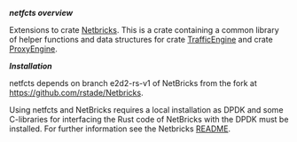 _**netfcts overview**_

Extensions to crate [Netbricks](https://github.com/rstade/NetBricks). This is a crate containing a common library of helper functions and data structures for crate [TrafficEngine](https://github.com/rstade/TrafficEngine) and crate [ProxyEngine](https://github.com/silverengine-de/ProxyEngine).

_**Installation**_

netfcts depends on branch e2d2-rs-v1 of NetBricks from the fork at https://github.com/rstade/Netbricks. 

Using netfcts and NetBricks requires a local installation as DPDK and some C-libraries for interfacing the Rust code of NetBricks with the DPDK must be installed. For further information see the Netbricks [README](https://github.com/rstade/NetBricks/blob/e2d2-rstade/README.md).


